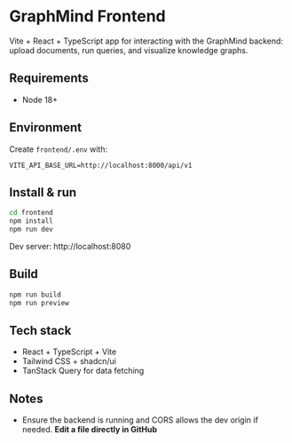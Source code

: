 # GraphMind Frontend

Vite + React + TypeScript app for interacting with the GraphMind backend: upload documents, run queries, and visualize knowledge graphs.

## Requirements
- Node 18+

## Environment
Create `frontend/.env` with:

```
VITE_API_BASE_URL=http://localhost:8000/api/v1
```

## Install & run

```bash
cd frontend
npm install
npm run dev
```

Dev server: http://localhost:8080

## Build

```bash
npm run build
npm run preview
```

## Tech stack
- React + TypeScript + Vite
- Tailwind CSS + shadcn/ui
- TanStack Query for data fetching

## Notes
- Ensure the backend is running and CORS allows the dev origin if needed.
**Edit a file directly in GitHub**
